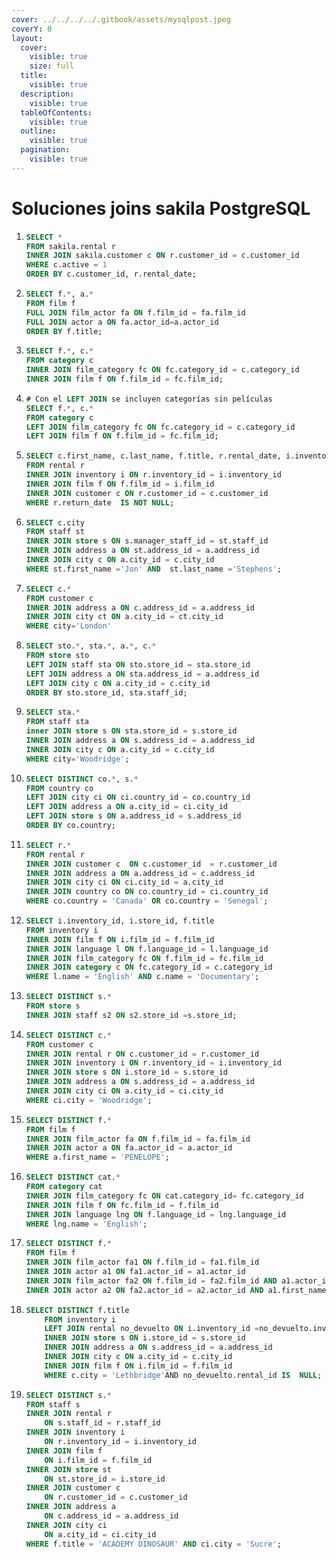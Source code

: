 ```yaml
---
cover: ../../../../.gitbook/assets/mysqlpost.jpeg
coverY: 0
layout:
  cover:
    visible: true
    size: full
  title:
    visible: true
  description:
    visible: true
  tableOfContents:
    visible: true
  outline:
    visible: true
  pagination:
    visible: true
---
```


# Soluciones joins sakila PostgreSQL



1. ```sql
   SELECT *
   FROM sakila.rental r
   INNER JOIN sakila.customer c ON r.customer_id = c.customer_id
   WHERE c.active = 1
   ORDER BY c.customer_id, r.rental_date;
   ```
2. ```sql
   SELECT f.*, a.*
   FROM film f
   FULL JOIN film_actor fa ON f.film_id = fa.film_id
   FULL JOIN actor a ON fa.actor_id=a.actor_id
   ORDER BY f.title;
   ```
3. ```sql
   SELECT f.*, c.*
   FROM category c
   INNER JOIN film_category fc ON fc.category_id = c.category_id
   INNER JOIN film f ON f.film_id = fc.film_id; 
   ```
4. ```sql
   # Con el LEFT JOIN se incluyen categorías sin películas
   SELECT f.*, c.*
   FROM category c
   LEFT JOIN film_category fc ON fc.category_id = c.category_id
   LEFT JOIN film f ON f.film_id = fc.film_id; 
   ```
5. ```sql
   SELECT c.first_name, c.last_name, f.title, r.rental_date, i.inventory_id, r.return_date
   FROM rental r
   INNER JOIN inventory i ON r.inventory_id = i.inventory_id 
   INNER JOIN film f ON f.film_id = i.film_id
   INNER JOIN customer c ON r.customer_id = c.customer_id 
   WHERE r.return_date  IS NOT NULL;
   ```
6. ```sql
   SELECT c.city
   FROM staff st
   INNER JOIN store s ON s.manager_staff_id = st.staff_id 
   INNER JOIN address a ON st.address_id = a.address_id
   INNER JOIN city c ON a.city_id = c.city_id
   WHERE st.first_name ='Jon' AND  st.last_name ='Stephens'; 
   ```
7. ```sql
   SELECT c.*
   FROM customer c
   INNER JOIN address a ON c.address_id = a.address_id
   INNER JOIN city ct ON a.city_id = ct.city_id
   WHERE city='London' 
   ```
8. ```sql
   SELECT sto.*, sta.*, a.*, c.*
   FROM store sto 
   LEFT JOIN staff sta ON sto.store_id = sta.store_id
   LEFT JOIN address a ON sta.address_id = a.address_id
   LEFT JOIN city c ON a.city_id = c.city_id
   ORDER BY sto.store_id, sta.staff_id; 
   ```
9. ```sql
   SELECT sta.* 
   FROM staff sta
   inner JOIN store s ON sta.store_id = s.store_id 
   INNER JOIN address a ON s.address_id = a.address_id
   INNER JOIN city c ON a.city_id = c.city_id
   WHERE city='Woodridge'; 
   ```
10. ```sql
    SELECT DISTINCT co.*, s.* 
    FROM country co
    LEFT JOIN city ci ON ci.country_id = co.country_id
    LEFT JOIN address a ON a.city_id = ci.city_id
    LEFT JOIN store s ON a.address_id = s.address_id 
    ORDER BY co.country; 
    ```
11. ```sql
    SELECT r.*
    FROM rental r
    INNER JOIN customer c  ON c.customer_id  = r.customer_id
    INNER JOIN address a ON a.address_id = c.address_id
    INNER JOIN city ci ON ci.city_id = a.city_id 
    INNER JOIN country co ON co.country_id = ci.country_id 
    WHERE co.country = 'Canada' OR co.country = 'Senegal'; 
    ```
12. ```sql
    SELECT i.inventory_id, i.store_id, f.title
    FROM inventory i
    INNER JOIN film f ON i.film_id = f.film_id
    INNER JOIN language l ON f.language_id = l.language_id
    INNER JOIN film_category fc ON f.film_id = fc.film_id
    INNER JOIN category c ON fc.category_id = c.category_id
    WHERE l.name = 'English' AND c.name = 'Documentary'; 
    ```
13. ```sql
    SELECT DISTINCT s.*
    FROM store s 
    INNER JOIN staff s2 ON s2.store_id =s.store_id; 
    ```
14. ```sql
    SELECT DISTINCT c.*
    FROM customer c 
    INNER JOIN rental r ON c.customer_id = r.customer_id 
    INNER JOIN inventory i ON r.inventory_id = i.inventory_id 
    INNER JOIN store s ON i.store_id = s.store_id 
    INNER JOIN address a ON s.address_id = a.address_id 
    INNER JOIN city ci ON a.city_id = ci.city_id
    WHERE ci.city = 'Woodridge'; 
    ```
15. ```sql
    SELECT DISTINCT f.* 
    FROM film f 
    INNER JOIN film_actor fa ON f.film_id = fa.film_id 
    INNER JOIN actor a ON fa.actor_id = a.actor_id
    WHERE a.first_name = 'PENELOPE'; 
    ```
16. ```sql
    SELECT DISTINCT cat.*
    FROM category cat
    INNER JOIN film_category fc ON cat.category_id= fc.category_id
    INNER JOIN film f ON fc.film_id = f.film_id
    INNER JOIN language lng ON f.language_id = lng.language_id
    WHERE lng.name = 'English'; 
    ```
17. ```sql
    SELECT DISTINCT f.*
    FROM film f
    INNER JOIN film_actor fa1 ON f.film_id = fa1.film_id
    INNER JOIN actor a1 ON fa1.actor_id = a1.actor_id
    INNER JOIN film_actor fa2 ON f.film_id = fa2.film_id AND a1.actor_id <> fa2.actor_id
    INNER JOIN actor a2 ON fa2.actor_id = a2.actor_id AND a1.first_name = a2.first_name; 
    ```
18. ```sql
    SELECT DISTINCT f.title
    	FROM inventory i
    	LEFT JOIN rental no_devuelto ON i.inventory_id =no_devuelto.inventory_id AND no_devuelto.return_date IS NULL
    	INNER JOIN store s ON i.store_id = s.store_id
    	INNER JOIN address a ON s.address_id = a.address_id
    	INNER JOIN city c ON a.city_id = c.city_id
    	INNER JOIN film f ON i.film_id = f.film_id
    	WHERE c.city = 'Lethbridge'AND no_devuelto.rental_id IS  NULL; 
    ```
19. ```sql
    SELECT DISTINCT s.*
    FROM staff s 
    INNER JOIN rental r 
    	ON s.staff_id = r.staff_id 
    INNER JOIN inventory i 
    	ON r.inventory_id = i.inventory_id 
    INNER JOIN film f 
    	ON i.film_id = f.film_id 
    INNER JOIN store st
    	ON st.store_id = i.store_id    
    INNER JOIN customer c 
    	ON r.customer_id = c.customer_id 
    INNER JOIN address a 
    	ON c.address_id = a.address_id 
    INNER JOIN city ci
    	ON a.city_id = ci.city_id 
    WHERE f.title = 'ACADEMY DINOSAUR' AND ci.city = 'Sucre'; 
    ```

